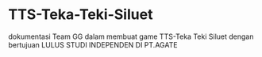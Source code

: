 # TTS-Teka-Teki-Siluet
dokumentasi Team GG dalam membuat game TTS-Teka Teki Siluet dengan bertujuan LULUS STUDI INDEPENDEN DI PT.AGATE
